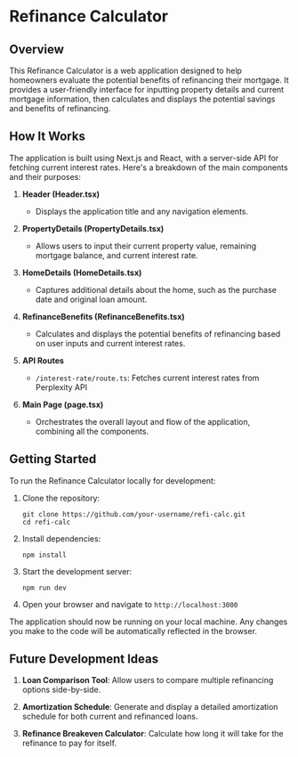 # Refinance Calculator

## Overview

This Refinance Calculator is a web application designed to help homeowners evaluate the potential benefits of refinancing their mortgage. It provides a user-friendly interface for inputting property details and current mortgage information, then calculates and displays the potential savings and benefits of refinancing.

## How It Works

The application is built using Next.js and React, with a server-side API for fetching current interest rates. Here's a breakdown of the main components and their purposes:

1. **Header (Header.tsx)**
   - Displays the application title and any navigation elements.

2. **PropertyDetails (PropertyDetails.tsx)**
   - Allows users to input their current property value, remaining mortgage balance, and current interest rate.

3. **HomeDetails (HomeDetails.tsx)**
   - Captures additional details about the home, such as the purchase date and original loan amount.

4. **RefinanceBenefits (RefinanceBenefits.tsx)**
   - Calculates and displays the potential benefits of refinancing based on user inputs and current interest rates.

5. **API Routes**
   - `/interest-rate/route.ts`: Fetches current interest rates from Perplexity API

6. **Main Page (page.tsx)**
   - Orchestrates the overall layout and flow of the application, combining all the components.


## Getting Started

To run the Refinance Calculator locally for development:

1. Clone the repository:
   ```
   git clone https://github.com/your-username/refi-calc.git
   cd refi-calc
   ```

2. Install dependencies:
   ```
   npm install
   ```

3. Start the development server:
   ```
   npm run dev
   ```

4. Open your browser and navigate to `http://localhost:3000`

The application should now be running on your local machine. Any changes you make to the code will be automatically reflected in the browser.

## Future Development Ideas

1. **Loan Comparison Tool**: Allow users to compare multiple refinancing options side-by-side.

2. **Amortization Schedule**: Generate and display a detailed amortization schedule for both current and refinanced loans.

3. **Refinance Breakeven Calculator**: Calculate how long it will take for the refinance to pay for itself.
